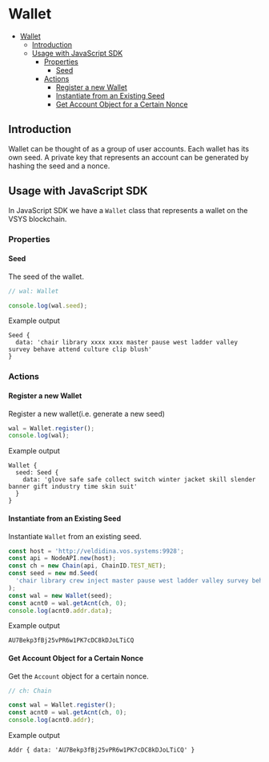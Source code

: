 # Wallet

- [Wallet](#wallet)
  - [Introduction](#introduction)
  - [Usage with JavaScript SDK](#usage-with-javascript-sdk)
    - [Properties](#properties)
      - [Seed](#seed)
    - [Actions](#actions)
      - [Register a new Wallet](#register-a-new-wallet)
      - [Instantiate from an Existing Seed](#instantiate-from-an-existing-seed)
      - [Get Account Object for a Certain Nonce](#get-account-object-for-a-certain-nonce)

## Introduction

Wallet can be thought of as a group of user accounts. Each wallet has its own seed. A private key that represents an account can be generated by hashing the seed and a nonce.

## Usage with JavaScript SDK

In JavaScript SDK we have a `Wallet` class that represents a wallet on the VSYS blockchain.

### Properties

#### Seed

The seed of the wallet.

```javascript
// wal: Wallet

console.log(wal.seed);
```

Example output

```
Seed {
  data: 'chair library xxxx xxxx master pause west ladder valley survey behave attend culture clip blush'
}
```

### Actions

#### Register a new Wallet

Register a new wallet(i.e. generate a new seed)

```javascript
wal = Wallet.register();
console.log(wal);
```

Example output

```
Wallet {
  seed: Seed {
    data: 'glove safe safe collect switch winter jacket skill slender banner gift industry time skin suit'
  }
}
```

#### Instantiate from an Existing Seed

Instantiate `Wallet` from an existing seed.

```javascript
const host = 'http://veldidina.vos.systems:9928';
const api = NodeAPI.new(host);
const ch = new Chain(api, ChainID.TEST_NET);
const seed = new md.Seed(
  'chair library crew inject master pause west ladder valley survey behave attend culture clip blush'
);
const wal = new Wallet(seed);
const acnt0 = wal.getAcnt(ch, 0);
console.log(acnt0.addr.data);
```

Example output

```
AU7Bekp3fBj25vPR6w1PK7cDC8kDJoLTiCQ
```

#### Get Account Object for a Certain Nonce

Get the `Account` object for a certain nonce.

```javascript
// ch: Chain

const wal = Wallet.register();
const acnt0 = wal.getAcnt(ch, 0);
console.log(acnt0.addr);
```

Example output

```
Addr { data: 'AU7Bekp3fBj25vPR6w1PK7cDC8kDJoLTiCQ' }
```
